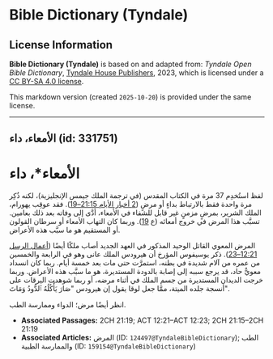 # Bible Dictionary (Tyndale)

## License Information

**Bible Dictionary (Tyndale)** is based on and adapted from: _Tyndale Open Bible Dictionary_, [Tyndale House Publishers](https://tyndaleopenresources.com/), 2023, which is licensed under a [CC BY-SA 4.0 license](https://creativecommons.org/licenses/by-sa/4.0/legalcode.en).

This markdown version (created `2025-10-20`) is provided under the same license.



--------------------------------

## الأمعاء، داء (id: 331751)

الأمعاء\*، داء
==============

لفظ استُخدِم 37 مرة في الكتاب المقدس (في ترجمة الملك جيمس الإنجليزية)، لكنه ذُكِر مرة واحدة فقط بالارتباط بداءٍ أو مرضٍ ([2 أخبار الأيام 21:15–19](https://ref.ly/2Chr21:15-2Chr21:19)). فقد عوقِب يهورام، الملك الشرير، بمرضٍ مزمنٍ غير قابل للشفاء في الأمعاء، أدَّى إلى وفاته بعد ذلك بعامين. تسبَّب هذا المرض في خروج أمعائه (ع [19](https://ref.ly/2Chr21:19)). وربما كان التهاب الأمعاء أو سرطان القولون أو المستقيم هو ما سبَّب هذه الأعراض.

المرض المعوي القاتل الوحيد المذكور في العهد الجديد أصاب ملكًا أيضًا ([أعمال الرسل 12:21–23](https://ref.ly/Acts12:21-Acts12:23)). ذكر يوسيفوس المؤرخ أن هيرودس الملك عانى وهو في الرابعة والخمسين من عمره من آلام شديدة في بطنه، استمرَّت حتى مات بعد خمسة أيام. ربما كان انسداد معويٌّ حاد، قد يرجع سببه إلى إصابة بالدودة المستديرة، هو ما سبَّب هذه الأعراض. وربما خرجت الديدان المستديرة من جسم الملك في أثناء مرضه، أو ربما شوهدت اليرقات على أنسجة جلده الميتة، ممَّا جعل لوقا يقول إن هيرودس "صَارَ يَأْكُلُهُ ٱلدُّودُ وَمَاتَ".

انظر أيضًا مرض؛ الدواء وممارسة الطب.

* **Associated Passages:** 2CH 21:19; ACT 12:21–ACT 12:23; 2CH 21:15–2CH 21:19
* **Associated Articles:** المرض (ID: `124497@TyndaleBibleDictionary`); الطب والممارسة الطبية (ID: `159154@TyndaleBibleDictionary`)

